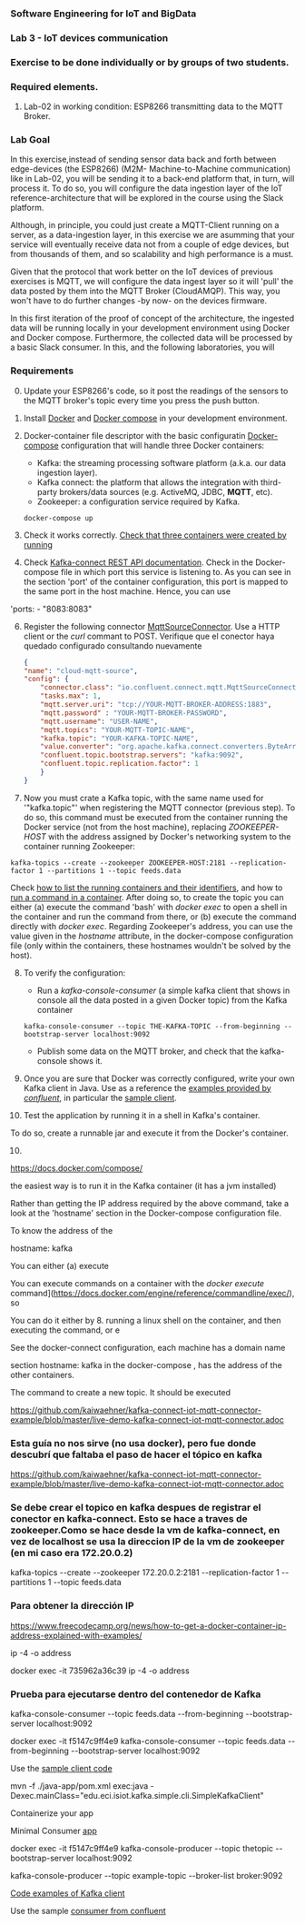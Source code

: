 ### Software Engineering for IoT and BigData

### Lab 3 - IoT devices communication

### Exercise to be done individually or by groups of two students.

### Required elements.

1. Lab-02 in working condition: ESP8266 transmitting data to the MQTT Broker.

### Lab Goal

In this exercise,instead of sending sensor data back and forth between edge-devices (the ESP8266) (M2M- Machine-to-Machine communication) like in Lab-02, you will be sending it to a back-end platform that, in turn, will process it. To do so, you will configure the data ingestion layer of the IoT reference-architecture that will be explored in the course using the Slack platform.

Although, in principle, you could just create a MQTT-Client running on a server, as a data-ingestion layer, in this exercise we are asumming that your service will eventually receive data not from a couple of edge devices, but from thousands of them, and so scalability and high performance is a must. 

Given that the protocol that work better on the IoT devices of previous exercises is MQTT, we will configure the data ingest layer so it will 'pull' the data posted by them into the MQTT Broker (CloudAMQP). This way, you won't have to do further changes -by now- on the devices firmware.

In this first iteration of the proof of concept of the architecture, the ingested data will be running locally in your development environment using Docker and Docker compose. Furthermore, the collected data will be processed by a basic Slack consumer. In this, and the following laboratories, you will 




### Requirements

0. Update your ESP8266's code, so it post the readings of the sensors to the MQTT broker's topic every time you press the push button.

1. Install [Docker](https://docs.docker.com/get-docker/) and [Docker compose](https://docs.docker.com/compose/install/) in your development environment.

2. Docker-container file descriptor with the basic configuratin [Docker-compose](https://docs.docker.com/compose/) configuration that will handle three Docker containers:

	- Kafka: the streaming processing software platform (a.k.a. our data ingestion layer).
	- Kafka connect: the platform that allows the integration with third-party brokers/data sources (e.g. ActiveMQ, JDBC, **MQTT**, etc).
	- Zookeeper: a configuration service required by Kafka.


	```
	docker-compose up
	```

3. Check it works correctly. [Check that three containers were created by running](https://docs.docker.com/engine/reference/commandline/ps/)


5. Check [Kafka-connect REST API documentation](https://docs.confluent.io/current/connect/references/restapi.html). Check in the Docker-compose file in which port this service is listening to. As you can see in the section 'port' of the container configuration, this port is mapped to the same port in the host machine. Hence, you can use

'ports:
      - "8083:8083"

6. Register the following connector [MqttSourceConnector](https://docs.confluent.io/current/connect/kafka-connect-mqtt/mqtt-source-connector/index.html). Use a HTTP client or the *curl* commant to POST. Verifique que el conector haya quedado configurado consultando nuevamente 

	```json
	{
    "name": "cloud-mqtt-source",
    "config": {
        "connector.class": "io.confluent.connect.mqtt.MqttSourceConnector",
        "tasks.max": 1,
        "mqtt.server.uri": "tcp://YOUR-MQTT-BROKER-ADDRESS:1883",
        "mqtt.password" : "YOUR-MQTT-BROKER-PASSWORD",
        "mqtt.username": "USER-NAME",
        "mqtt.topics": "YOUR-MQTT-TOPIC-NAME",
        "kafka.topic": "YOUR-KAFKA-TOPIC-NAME",
        "value.converter": "org.apache.kafka.connect.converters.ByteArrayConverter",
        "confluent.topic.bootstrap.servers": "kafka:9092",
        "confluent.topic.replication.factor": 1
	    }
	}
	```

7. Now you must crate a Kafka topic, with the same name used for '"kafka.topic"' when registering the MQTT connector (previous step). To do so, this command must be executed from the container running the Docker service (not from the host machine), replacing *ZOOKEEPER-HOST* with the address assigned by Docker's networking system to the container running Zookeeper:

```
kafka-topics --create --zookeeper ZOOKEEPER-HOST:2181 --replication-factor 1 --partitions 1 --topic feeds.data
```

Check [how to list the running containers and their identifiers](https://docs.docker.com/engine/reference/commandline/ps/), and how to [run a command in a container](https://docs.docker.com/engine/reference/commandline/exec/). After doing so, to create the topic you can either (a) execute the command 'bash' with *docker exec* to open a shell in the container and run the command from there, or (b) execute the command directly with *docker exec*. Regarding Zookeeper's address, you can use the value given in the *hostname* attribute, in the docker-compose configuration file (only within the containers, these hostnames wouldn't be solved by the host).


8. To verify the configuration:
	-  Run a *kafka-console-consumer* (a simple kafka client that shows in console all the data posted in a given Docker topic) from the Kafka container
	```
	kafka-console-consumer --topic THE-KAFKA-TOPIC --from-beginning --bootstrap-server localhost:9092
	```
	- Publish some data on the MQTT broker, and check that the kafka-console shows it.

9. Once you are sure that Docker was correctly configured, write your own Kafka client in Java. Use as a reference the [examples provided by *confluent*](https://docs.confluent.io/current/tutorials/examples/clients/docs/java.html#client-examples-java), in particular the [sample client](https://github.com/confluentinc/examples/blob/6.0.0-post/clients/cloud/java/src/main/java/io/confluent/examples/clients/cloud/ConsumerExample.java). 

10. Test the application by running it in a shell in Kafka's container. 

To do so, create a runnable jar and execute it from the Docker's container.

10. 


https://docs.docker.com/compose/



the easiest way is to run it in the Kafka container (it has a jvm installed)


Rather than getting the IP address required by the above command, take a look at the 'hostname' section in the Docker-compose configuration file. 


To know the address of the 

hostname: kafka



You can either (a) execute

You can execute commands on a container with the *docker execute* command](https://docs.docker.com/engine/reference/commandline/exec/), so 

You can do it either by 
8. running a linux shell on the container, and then executing the command, or e







See the docker-connect configuration, each machine has a domain name 

section hostname: kafka in the docker-compose , has the address of the other containers.

The command to create a new topic. It should be executed 




https://github.com/kaiwaehner/kafka-connect-iot-mqtt-connector-example/blob/master/live-demo-kafka-connect-iot-mqtt-connector.adoc


### Esta guía no nos sirve (no usa docker), pero fue donde descubrí que faltaba el paso de hacer el tópico en kafka
https://github.com/kaiwaehner/kafka-connect-iot-mqtt-connector-example/blob/master/live-demo-kafka-connect-iot-mqtt-connector.adoc


### Se debe crear el topico en kafka despues de registrar el conector en kafka-connect. Esto se hace a traves de zookeeper.Como se hace desde la vm de kafka-connect, en vez de localhost se usa la direccion IP de la vm de zookeeper (en mi caso era 172.20.0.2)
kafka-topics --create --zookeeper 172.20.0.2:2181 --replication-factor 1 --partitions 1 --topic feeds.data


### Para obtener la dirección IP
https://www.freecodecamp.org/news/how-to-get-a-docker-container-ip-address-explained-with-examples/

ip -4 -o address

docker exec -it 735962a36c39 ip -4 -o address

### Prueba para ejecutarse dentro del contenedor de Kafka
kafka-console-consumer --topic feeds.data --from-beginning --bootstrap-server localhost:9092



docker exec -it f5147c9ff4e9 kafka-console-consumer --topic feeds.data --from-beginning --bootstrap-server localhost:9092


Use the [sample client code](https://github.com/smallnest/kafka-example-in-scala/blob/master/src/main/java/com/colobu/kafka/ConsumerExample.java)


mvn -f ./java-app/pom.xml  exec:java -Dexec.mainClass="edu.eci.isiot.kafka.simple.cli.SimpleKafkaClient"

Containerize your app


Minimal Consumer [app](https://kafka.apache.org/26/javadoc/index.html?org/apache/kafka/clients/consumer/KafkaConsumer.html)





docker exec -it f5147c9ff4e9 kafka-console-producer --topic thetopic --bootstrap-server localhost:9092

kafka-console-producer --topic example-topic --broker-list broker:9092


[Code examples of Kafka client](https://docs.confluent.io/current/tutorials/examples/clients/docs/java.html#client-examples-java)





Use the sample [consumer from confluent](https://docs.confluent.io/current/tutorials/examples/clients/docs/java.html#client-examples-java)